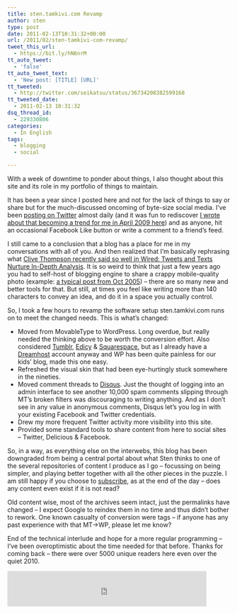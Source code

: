 ```yaml
---
title: sten.tamkivi.com Revamp
author: sten
type: post
date: 2011-02-13T10:31:32+00:00
url: /2011/02/sten-tamkivi-com-revamp/
tweet_this_url:
  - https://bit.ly/hN6nrM
tt_auto_tweet:
  - 'false'
tt_auto_tweet_text:
  - 'New post: [TITLE] [URL]'
tt_tweeted:
  - http://twitter.com/seikatsu/status/36734208382599168
tt_tweeted_date:
  - 2011-02-13 10:31:32
dsq_thread_id:
  - 229330806
categories:
  - In English
tags:
  - blogging
  - social

---
```

With a week of downtime to ponder about things, I also thought about this site and its role in my portfolio of things to maintain.

It has been a year since I posted here and not for the lack of things to say or share but for the much-discussed oncoming of byte-size social media. I&#8217;ve been [posting on Twitter][1] almost daily (and it was fun to rediscover [I wrote about that becoming a trend for me in April 2009 here][2]) and as anyone, hit an occasional Facebook Like button or write a comment to a friend&#8217;s feed.

I still came to a conclusion that a blog has a place for me in my conversations with all of you. And then realized that I&#8217;m basically rephrasing what [Clive Thompson recently said so well in Wired: Tweets and Texts Nurture In-Depth Analysis][3]. It is so weird to think that just a few years ago you had to self-host of blogging engine to share a crappy mobile-quality photo (example: [a typical post from Oct 2005][4]) &#8211; there are so many new and better tools for that. But still, at times you feel like writing more than 140 characters to convey an idea, and do it in a space you actually control.

So, I took a few hours to revamp the software setup sten.tamkivi.com runs on to meet the changed needs. This is what&#8217;s changed:

  * Moved from MovableType to WordPress. Long overdue, but really needed the thinking above to be worth the conversion effort. Also considered [Tumblr][5], [Edicy][6] & [Squarespace][7], but as I already have a [Dreamhost][8] account anyway and WP has been quite painless for our kids&#8217; blog, made this one easy.
  * Refreshed the visual skin that had been eye-hurtingly stuck somewhere in the nineties.
  * Moved comment threads to [Disqus][9]. Just the thought of logging into an admin interface to see another 10,000 spam comments slipping through MT&#8217;s broken filters was discouraging to writing anything. And as I don&#8217;t see in any value in anonymous comments, Disqus let&#8217;s you log in with your existing Facebook and Twitter credentials.
  * Drew my more frequent Twitter activity more visibility into this site.
  * Provided some standard tools to share content from here to social sites &#8211; Twitter, Delicious & Facebook.

So, in a way, as everything else on the interwebs, this blog has been downgraded from being a central portal about what Sten thinks to one of the several repositories of content I produce as I go &#8211; focussing on being simpler, and playing better together with all the other pieces in the puzzle. I am still happy if you choose to [subscribe][10], as at the end of the day &#8211; does any content even exist if it is not read?

Old content wise, most of the archives seem intact, just the permalinks have changed &#8211; I expect Google to reindex them in no time and thus didn&#8217;t bother to rework. One known casualty of conversion were tags &#8211; if anyone has any past experience with that MT->WP, please let me know?

End of the technical interlude and hope for a more regular programming &#8211; I&#8217;ve been overoptimistic about the time needed for that before. Thanks for coming back &#8211; there were over 5000 unique readers here even over the quiet 2010.

<iframe src="http://www.facebook.com/plugins/like.php?href=http%3A%2F%2Fsten.tamkivi.com%2F2011%2F02%2Fsten-tamkivi-com-revamp%2F&layout=standard&show_faces=true&width=450&action=like&colorscheme=light&height=80" scrolling="no" frameborder="0" style="border:none; overflow:hidden; width:450px; height:80px;" allowTransparency="true"></iframe>

 [1]: http://twitter.com/seikatsu
 [2]: http://sten.tamkivi.com/2009/04/a_day_in_twitter_users_life/
 [3]: http://www.wired.com/magazine/2010/12/st_thompson_short_long/
 [4]: http://sten.tamkivi.com/2005/10/three_stops/
 [5]: http://tumblr.com
 [6]: http://edicy.com
 [7]: http://squarespace.com
 [8]: http://dreamhost.com
 [9]: http://disqus.com
 [10]: http://feeds.feedburner.com/seikatsu